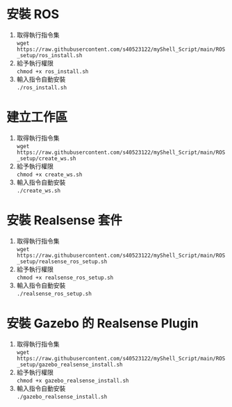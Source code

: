 # 安裝 ROS
1. 取得執行指令集</br>
  `wget https://raw.githubusercontent.com/s40523122/myShell_Script/main/ROS_setup/ros_install.sh`
2. 給予執行權限 </br> `chmod +x ros_install.sh`
3.  輸入指令自動安裝 </br> `./ros_install.sh`

# 建立工作區
1. 取得執行指令集</br>
  `wget https://raw.githubusercontent.com/s40523122/myShell_Script/main/ROS_setup/create_ws.sh`
2. 給予執行權限 </br> `chmod +x create_ws.sh`
3.  輸入指令自動安裝 </br> `./create_ws.sh` 

# 安裝 Realsense 套件
1. 取得執行指令集</br>
  `wget https://raw.githubusercontent.com/s40523122/myShell_Script/main/ROS_setup/realsense_ros_setup.sh`
2. 給予執行權限 </br> `chmod +x realsense_ros_setup.sh`
3.  輸入指令自動安裝 </br> `./realsense_ros_setup.sh` 

# 安裝 Gazebo 的 Realsense Plugin 
1. 取得執行指令集</br>
  `wget https://raw.githubusercontent.com/s40523122/myShell_Script/main/ROS_setup/gazebo_realsense_install.sh`
2. 給予執行權限 </br> `chmod +x gazebo_realsense_install.sh`
3.  輸入指令自動安裝 </br> `./gazebo_realsense_install.sh` 
